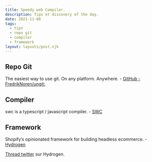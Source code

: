 ```yaml
---
title: Speedy web Compiler.
description: Tips et discovery of the day.
date: 2021-11-08
tags:
  - tips
  - repo git
  - compiler
  - framework
layout: layouts/post.njk
---
```



## Repo Git
The easiest way to use git. On any platform. Anywhere. - [GitHub - FredrikNoren/ungit: ](https://github.com/FredrikNoren/ungit)

## Compiler
swc is a typescript / javascript compiler. - [SWC](https://swc.rs/)

## Framework
Shopify’s opinionated framework for building headless ecommerce. - [Hydrogen](https://hydrogen.shopify.dev/)

[Thread twitter](https://twitter.com/ShopifyDevs/status/1457723173047263234?s=20) sur Hydrogen.